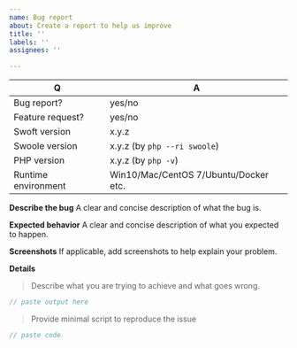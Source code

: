 ```yaml
---
name: Bug report
about: Create a report to help us improve
title: ''
labels: ''
assignees: ''

---
```


| Q                   | A
| ------------------- | -----
| Bug report?         | yes/no
| Feature request?    | yes/no
| Swoft version       | x.y.z
| Swoole version      | x.y.z (by `php --ri swoole`)
| PHP version         | x.y.z (by `php -v`)
| Runtime environment | Win10/Mac/CentOS 7/Ubuntu/Docker etc.

**Describe the bug**
A clear and concise description of what the bug is.

**Expected behavior**
A clear and concise description of what you expected to happen.

**Screenshots**
If applicable, add screenshots to help explain your problem.

**Details**

> Describe what you are trying to achieve and what goes wrong.

```php
// paste output here
```

> Provide minimal script to reproduce the issue

```php
// paste code
```
